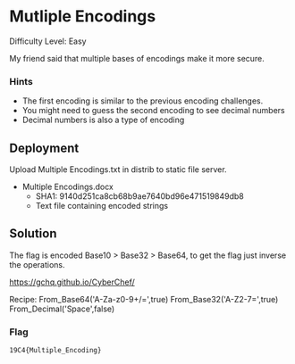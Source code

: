 
# Mutliple Encodings

Difficulty Level: Easy

My friend said that multiple bases of encodings make it more secure. 

### Hints

- The first encoding is similar to the previous encoding challenges.
- You might need to guess the second encoding to see decimal numbers
- Decimal numbers is also a type of encoding 


## Deployment

Upload Multiple Encodings.txt in distrib to static file server.

- Multiple Encodings.docx
    - SHA1: 9140d251ca8cb68b9ae7640bd96e471519849db8
    - Text file containing encoded strings


## Solution

The flag is encoded Base10 > Base32 > Base64, to get the flag just inverse the operations.

https://gchq.github.io/CyberChef/

Recipe: From_Base64('A-Za-z0-9+/=',true)
		From_Base32('A-Z2-7=',true)
		From_Decimal('Space',false)

### Flag
`19C4{Multiple_Encoding}`
